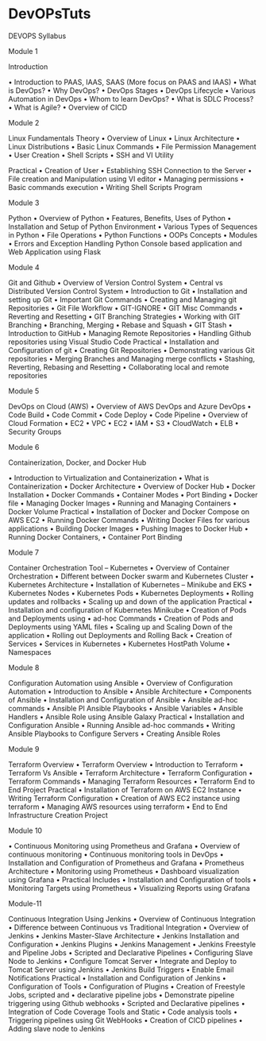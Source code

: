 # DevOPsTuts


DEVOPS Syllabus

Module 1

Introduction

•	Introduction to PAAS, IAAS, SAAS (More focus on PAAS and IAAS)
•	What is DevOps?
•	Why DevOps?
•	DevOps Stages
•	DevOps Lifecycle
•	Various Automation in DevOps
•	Whom to learn DevOps?
•	What is SDLC Process?
•	What is Agile?
•	Overview of CICD

Module 2

Linux Fundamentals
Theory
•	Overview of Linux
•	Linux Architecture
•	Linux Distributions
•	Basic Linux Commands
•	File Permission Management
•	User Creation
•	Shell Scripts
•	SSH and VI Utility

Practical
•	Creation of User
•	Establishing SSH Connection to the Server
•	File creation and Manipulation using VI editor
•	Managing permissions
•	Basic commands execution
•	Writing Shell Scripts Program
	

Module 3

Python
•	Overview of Python
•	Features, Benefits, Uses of Python
•	Installation and Setup of Python Environment
•	Various Types of Sequences in Python
•	File Operations
•	Python Functions
•	OOPs Concepts
•	Modules
•	Errors and Exception Handling Python Console based application and Web Application using Flask
	

Module 4

Git and Github
•	Overview of Version Control System
•	Central vs Distributed Version Control System
•	Introduction to Git
•	Installation and setting up Git
•	Important Git Commands
•	Creating and Managing git Repositories
•	Git File Workflow
•	GIT-IGNORE
•	GIT Misc Commands
•	Reverting and Resetting
•	GIT Branching Strategies
•	Working with GIT Branching
•	Branching, Merging
•	Rebase and Squash
•	GIT Stash
•	Introduction to GitHub
•	Managing Remote Repositories
•	Handling Github repositories using Visual Studio Code
Practical
•	Installation and Configuration of git
•	Creating Git Repositories
•	Demonstrating various Git repositories
•	Merging Branches and Managing merge conflicts
•	Stashing, Reverting, Rebasing and Resetting
•	Collaborating local and remote repositories


Module 5

DevOps on Cloud (AWS)
•	Overview of AWS DevOps and Azure DevOps
•	Code Build
•	Code Commit
•	Code Deploy
•	Code Pipeline
•	Overview of Cloud Formation
•	EC2
•	VPC
•	EC2
•	IAM
•	S3
•	CloudWatch
•	 ELB
•	Security Groups


Module 6

Containerization, Docker, and Docker Hub

•	Introduction to Virtualization and Containerization
•	What is Containerization
•	Docker Architecture
•	Overview of Docker Hub
•	Docker Installation
•	Docker Commands
•	Container Modes
•	Port Binding
•	Docker file
•	Managing Docker Images
•	Running and Managing Containers
•	Docker Volume
Practical
•	Installation of Docker and Docker Compose on AWS EC2
•	Running Docker Commands
•	Writing Docker Files for various applications
•	Building Docker Images
•	Pushing Images to Docker Hub
•	Running Docker Containers,
•	Container Port Binding


Module 7

Container Orchestration Tool – Kubernetes
•	Overview of Container Orchestration
•	Different between Docker swarm and Kubernetes Cluster
•	Kubernetes Architecture
•	Installation of Kubernetes – Minikube and EKS
•	Kubernetes Nodes
•	Kubernetes Pods
•	Kubernetes Deployments
•	Rolling updates and rollbacks
•	Scaling up and down of the application
Practical 
•	Installation and configuration of Kubernetes Minikube
•	Creation of Pods and Deployments using
•	ad-hoc Commands
•	Creation of Pods and Deployments using YAML files
•	Scaling up and Scaling Down of the application
•	Rolling out Deployments and Rolling Back
•	Creation of Services
•	Services in Kubernetes
•	Kubernetes HostPath Volume
•	Namespaces


Module 8

Configuration Automation using Ansible
•	Overview of Configuration Automation
•	Introduction to Ansible
•	Ansible Architecture
•	Components of Ansible
•	Installation and Configuration of Ansible
•	Ansible ad-hoc commands
•	Ansible Pl Ansible Playbooks
•	Ansible Variables
•	Ansible Handlers
•	Ansible Role using Ansible Galaxy
Practical
•	Installation and Configuration Ansible
•	Running Ansible ad-hoc commands
•	Writing Ansible Playbooks to Configure Servers
•	Creating Ansible Roles


Module 9

Terraform Overview
•	Terraform Overview
•	Introduction to Terraform
•	Terraform Vs Ansible
•	Terraform Architecture
•	Terraform Configuration
•	Terraform Commands
•	Managing Terraform Resources
•	Terraform End to End Project
Practical
•	Installation of Terraform on AWS EC2 Instance
•	Writing Terraform Configuration
•	Creation of AWS EC2 instance using terraform
•	Managing AWS resources using terraform
•	End to End Infrastructure Creation Project


Module 10

•	Continuous Monitoring using Prometheus and Grafana
•	Overview of continuous monitoring
•	Continuous monitoring tools in DevOps
•	Installation and Configuration of Prometheus and Grafana
•	Prometheus Architecture
•	Monitoring using Prometheus
•	Dashboard visualization using Grafana
•	Practical Includes
•	Installation and Configuration of tools
•	Monitoring Targets using Prometheus
•	Visualizing Reports using Grafana


Module-11

Continuous Integration Using Jenkins
•	Overview of Continuous Integration
•	Difference between Continuous vs Traditional Integration
•	Overview of Jenkins
•	Jenkins Master-Slave Architecture
•	Jenkins Installation and Configuration
•	Jenkins Plugins
•	Jenkins Management
•	Jenkins Freestyle and Pipeline Jobs
•	Scripted and Declarative Pipelines
•	Configuring Slave Node to Jenkins
•	Configure Tomcat Server
•	Integrate and Deploy to Tomcat Server using Jenkins
•	Jenkins Build Triggers
•	Enable Email Notifications
Practical 
•	Installation and Configuration of Jenkins
•	Configuration of Tools
•	Configuration of Plugins
•	Creation of Freestyle Jobs, scripted and
•	declarative pipeline jobs
•	Demonstrate pipeline triggering using Github webhooks
•	Scripted and Declarative pipelines
•	Integration of Code Coverage Tools and Static
•	Code analysis tools
•	Triggering pipelines using Git WebHooks
•	Creation of CICD pipelines
•	Adding slave node to Jenkins

